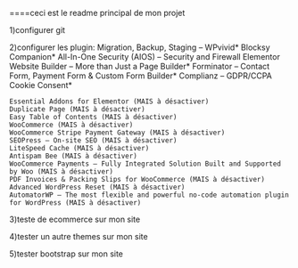 ====ceci est le readme principal de mon projet


1)configurer git



2)configurer les plugin:
Migration, Backup, Staging – WPvivid*
	Blocksy Companion*
	All-In-One Security (AIOS) – Security and Firewall
	Elementor Website Builder – More than Just a Page Builder*
	Forminator – Contact Form, Payment Form & Custom Form Builder*
	Complianz – GDPR/CCPA Cookie Consent*

	Essential Addons for Elementor (MAIS à désactiver)
	Duplicate Page (MAIS à désactiver)
	Easy Table of Contents (MAIS à désactiver)
	WooCommerce (MAIS à désactiver)
	WooCommerce Stripe Payment Gateway (MAIS à désactiver)
	SEOPress – On-site SEO (MAIS à désactiver)
	LiteSpeed Cache (MAIS à désactiver)
	Antispam Bee (MAIS à désactiver)
	WooCommerce Payments – Fully Integrated Solution Built and Supported by Woo (MAIS à désactiver)
	PDF Invoices & Packing Slips for WooCommerce (MAIS à désactiver)
	Advanced WordPress Reset (MAIS à désactiver)
	AutomatorWP – The most flexible and powerful no-code automation plugin for WordPress (MAIS à désactiver)

3)teste de ecommerce sur mon site



4)tester un autre themes sur mon site



5)tester bootstrap sur mon site






